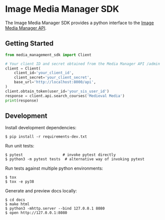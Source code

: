 # Image Media Manager SDK 

The Image Media Manager SDK provides a python interface to the [Image Media Manager API](https://github.com/harvard-atg/media_management_api).

## Getting Started

```python
from media_management_sdk import Client

# Your client ID and secret obtained from the Media Manager API /admin
client = Client(
    client_id='your_client_id',
    client_secret='your_client_secret',
    base_url='http://localhost:8000/api',
)
client.obtain_token(user_id='your_sis_user_id')
response = client.api.search_courses('Medieval Media')
print(response)
```

## Development

Install development dependencies:

```
$ pip install -r requirements-dev.txt
```

Run unit tests:

```
$ pytest                  # invoke pytest directly
$ python3 -m pytest tests  # alternative way of invoking pytest
```

Run tests against multiple python environments:

```
$ tox
$ tox -e py38
```

Generate and preview docs locally:

```
$ cd docs
$ make html
$ python3 -mhttp.server --bind 127.0.0.1 8080
$ open http://127.0.0.1:8080
```
